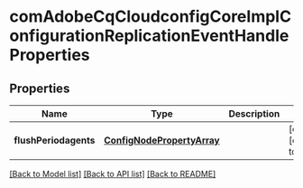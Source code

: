 # comAdobeCqCloudconfigCoreImplConfigurationReplicationEventHandleProperties

## Properties
Name | Type | Description | Notes
------------ | ------------- | ------------- | -------------
**flushPeriodagents** | [**ConfigNodePropertyArray**](ConfigNodePropertyArray.md) |  | [optional] [default to null]

[[Back to Model list]](../README.md#documentation-for-models) [[Back to API list]](../README.md#documentation-for-api-endpoints) [[Back to README]](../README.md)



